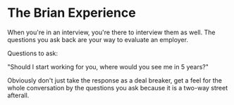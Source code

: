 # The Brian Experience

When you're in an interview, you're there to interview them as well. The questions you ask back are your way to evaluate an employer.

Questions to ask:

"Should I start working for you, where would you see me in 5 years?"

Obviously don't just take the response as a deal breaker, get a feel for the whole conversation by the questions you ask because it is a two-way street afterall.
